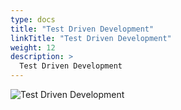 ```yaml
---
type: docs
title: "Test Driven Development"
linkTitle: "Test Driven Development"
weight: 12
description: >
  Test Driven Development
---
```


![Test Driven Development](/images/bootcamp-slides/automated-tests-bootcamp/Slide12.PNG)

